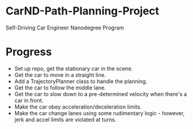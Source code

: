 # CarND-Path-Planning-Project
Self-Driving Car Engineer Nanodegree Program
   
# Progress
* Set up repo, get the stationary car in the scene.
* Get the car to move in a straight line.
* Add a TrajectoryPlanner class to handle the planning.
* Get the car to follow the middle lane.
* Get the car to slow down to a pre-determined velocity when there's a car in front.
* Make the car obey acceleration/deceleration limits.
* Make the car change lanes using some rudimentary logic - however, jerk and accel limits are violated at turns.